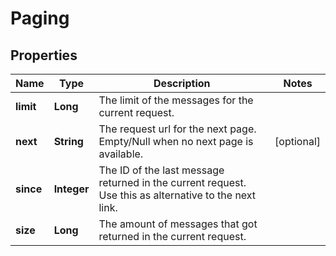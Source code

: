 
# Paging

## Properties
Name | Type | Description | Notes
------------ | ------------- | ------------- | -------------
**limit** | **Long** | The limit of the messages for the current request. | 
**next** | **String** | The request url for the next page. Empty/Null when no next page is available. |  [optional]
**since** | **Integer** | The ID of the last message returned in the current request. Use this as alternative to the next link. | 
**size** | **Long** | The amount of messages that got returned in the current request. | 



